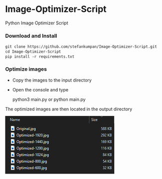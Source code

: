 # Image-Optimizer-Script
Python Image Optimizer Script

### Download and Install 

    git clone https://github.com/stefankumpan/Image-Optimizer-Script.git
    cd Image-Optimizer-Script
    pip install -r requirements.txt
    
### Optimize images

- Copy the images to the input directory 
- Open the console and type 

    
    python3 main.py 
    or
    python main.py

The optimized images are then located in the output directory	

![ImagesSizes](./res/original_optimized.png)